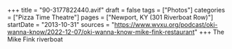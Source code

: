 +++
title = "90-3177822440.avif"
draft = false
tags = ["Photos"]
categories = ["Pizza Time Theatre"]
pages = ["Newport, KY (301 Riverboat Row)"]
startDate = "2013-10-31"
sources = "https://www.wvxu.org/podcast/oki-wanna-know/2022-12-07/oki-wanna-know-mike-fink-restaurant"
+++
The Mike Fink riverboat
